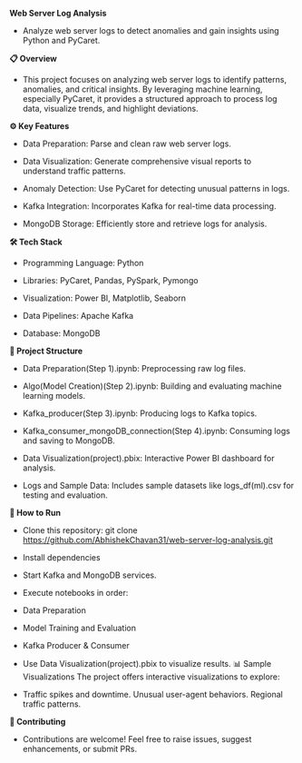 **Web Server Log Analysis**
* Analyze web server logs to detect anomalies and gain insights using Python and PyCaret.

**📋 Overview**
* This project focuses on analyzing web server logs to identify patterns, anomalies, and critical insights. By leveraging machine learning, especially PyCaret, it provides a structured approach to process log data, visualize trends, and highlight deviations.

**⚙️ Key Features**
* Data Preparation: Parse and clean raw web server logs.

* Data Visualization: Generate comprehensive visual reports to understand traffic patterns.

* Anomaly Detection: Use PyCaret for detecting unusual patterns in logs.

* Kafka Integration: Incorporates Kafka for real-time data processing.

* MongoDB Storage: Efficiently store and retrieve logs for analysis.

**🛠️ Tech Stack**
* Programming Language: Python

* Libraries: PyCaret, Pandas, PySpark, Pymongo

* Visualization: Power BI, Matplotlib, Seaborn

* Data Pipelines: Apache Kafka

* Database: MongoDB

**📂 Project Structure**
* Data Preparation(Step 1).ipynb: Preprocessing raw log files.

* Algo(Model Creation)(Step 2).ipynb: Building and evaluating machine learning models.

* Kafka_producer(Step 3).ipynb: Producing logs to Kafka topics.

* Kafka_consumer_mongoDB_connection(Step 4).ipynb: Consuming logs and saving to MongoDB.

* Data Visualization(project).pbix: Interactive Power BI dashboard for analysis.

* Logs and Sample Data: Includes sample datasets like logs_df(ml).csv for testing and evaluation.

**🚀 How to Run**
* Clone this repository:
git clone https://github.com/AbhishekChavan31/web-server-log-analysis.git

* Install dependencies

* Start Kafka and MongoDB services.
  
* Execute notebooks in order:

* Data Preparation

* Model Training and Evaluation

* Kafka Producer & Consumer

* Use Data Visualization(project).pbix to visualize results.
📊 Sample Visualizations
The project offers interactive visualizations to explore:

* Traffic spikes and downtime. Unusual user-agent behaviors. Regional traffic patterns.
  
**🤝 Contributing**
* Contributions are welcome! Feel free to raise issues, suggest enhancements, or submit PRs.
